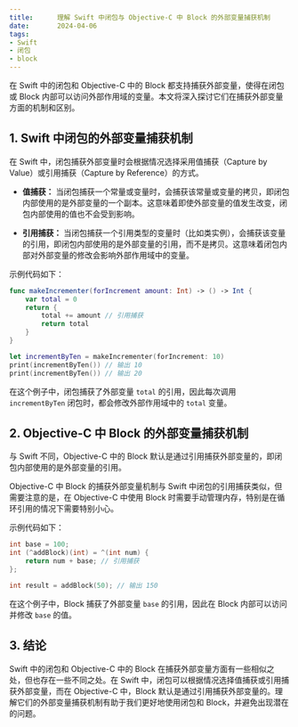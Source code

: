 ```yaml
---
title:      理解 Swift 中闭包与 Objective-C 中 Block 的外部变量捕获机制
date:       2024-04-06
tags:
- Swift
- 闭包
- block
--- 
```



在 Swift 中的闭包和 Objective-C 中的 Block 都支持捕获外部变量，使得在闭包或 Block 内部可以访问外部作用域的变量。本文将深入探讨它们在捕获外部变量方面的机制和区别。

## 1. Swift 中闭包的外部变量捕获机制

在 Swift 中，闭包捕获外部变量时会根据情况选择采用值捕获（Capture by Value）或引用捕获（Capture by Reference）的方式。

- **值捕获：** 当闭包捕获一个常量或变量时，会捕获该常量或变量的拷贝，即闭包内部使用的是外部变量的一个副本。这意味着即使外部变量的值发生改变，闭包内部使用的值也不会受到影响。

- **引用捕获：** 当闭包捕获一个引用类型的变量时（比如类实例），会捕获该变量的引用，即闭包内部使用的是外部变量的引用，而不是拷贝。这意味着闭包内部对外部变量的修改会影响外部作用域中的变量。

示例代码如下：

```swift
func makeIncrementer(forIncrement amount: Int) -> () -> Int {
    var total = 0
    return {
        total += amount // 引用捕获
        return total
    }
}

let incrementByTen = makeIncrementer(forIncrement: 10)
print(incrementByTen()) // 输出 10
print(incrementByTen()) // 输出 20
```

在这个例子中，闭包捕获了外部变量 `total` 的引用，因此每次调用 `incrementByTen` 闭包时，都会修改外部作用域中的 `total` 变量。

## 2. Objective-C 中 Block 的外部变量捕获机制

与 Swift 不同，Objective-C 中的 Block 默认是通过引用捕获外部变量的，即闭包内部使用的是外部变量的引用。

Objective-C 中 Block 的捕获外部变量机制与 Swift 中闭包的引用捕获类似，但需要注意的是，在 Objective-C 中使用 Block 时需要手动管理内存，特别是在循环引用的情况下需要特别小心。

示例代码如下：

```objective-c
int base = 100;
int (^addBlock)(int) = ^(int num) {
    return num + base; // 引用捕获
};

int result = addBlock(50); // 输出 150
```

在这个例子中，Block 捕获了外部变量 `base` 的引用，因此在 Block 内部可以访问并修改 `base` 的值。

## 3. 结论

Swift 中的闭包和 Objective-C 中的 Block 在捕获外部变量方面有一些相似之处，但也存在一些不同之处。在 Swift 中，闭包可以根据情况选择值捕获或引用捕获外部变量，而在 Objective-C 中，Block 默认是通过引用捕获外部变量的。理解它们的外部变量捕获机制有助于我们更好地使用闭包和 Block，并避免出现潜在的问题。